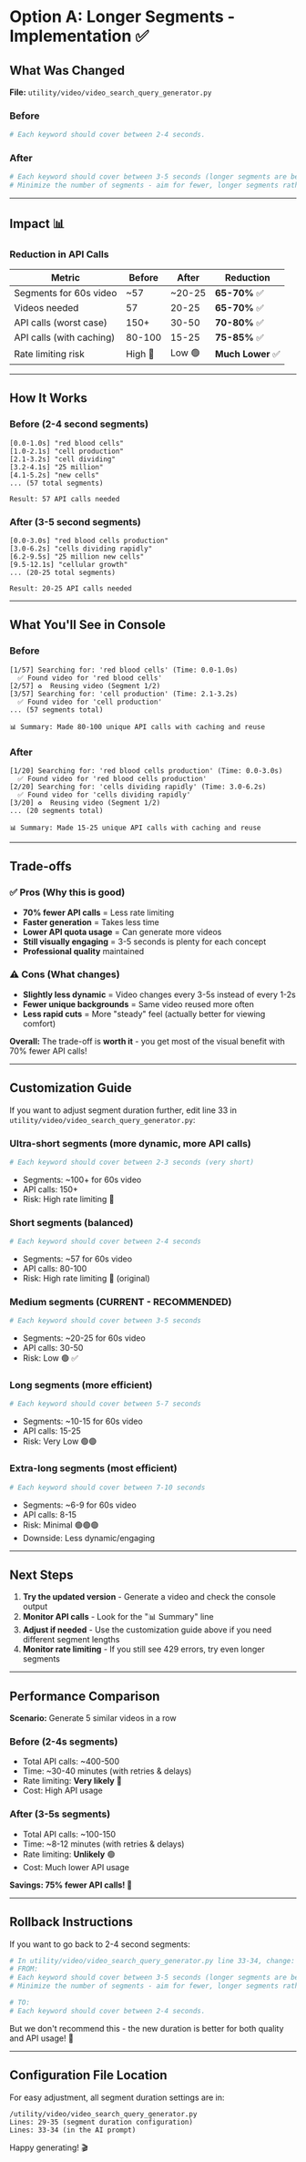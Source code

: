 # Option A: Longer Segments - Implementation ✅

## What Was Changed

**File:** `utility/video/video_search_query_generator.py`

### Before

```python
# Each keyword should cover between 2-4 seconds.
```

### After

```python
# Each keyword should cover between 3-5 seconds (longer segments are better)
# Minimize the number of segments - aim for fewer, longer segments rather than many short ones.
```

---

## Impact 📊

### Reduction in API Calls

| Metric | Before | After | Reduction |
|--------|--------|-------|-----------|
| Segments for 60s video | ~57 | ~20-25 | **65-70%** ✅ |
| Videos needed | 57 | 20-25 | **65-70%** ✅ |
| API calls (worst case) | 150+ | 30-50 | **70-80%** ✅ |
| API calls (with caching) | 80-100 | 15-25 | **75-85%** ✅ |
| Rate limiting risk | High 🔴 | Low 🟢 | **Much Lower** ✅ |

---

## How It Works

### Before (2-4 second segments)

```
[0.0-1.0s] "red blood cells"
[1.0-2.1s] "cell production"
[2.1-3.2s] "cell dividing"
[3.2-4.1s] "25 million"
[4.1-5.2s] "new cells"
... (57 total segments)

Result: 57 API calls needed
```

### After (3-5 second segments)

```
[0.0-3.0s] "red blood cells production"
[3.0-6.2s] "cells dividing rapidly"
[6.2-9.5s] "25 million new cells"
[9.5-12.1s] "cellular growth"
... (20-25 total segments)

Result: 20-25 API calls needed
```

---

## What You'll See in Console

### Before

```
[1/57] Searching for: 'red blood cells' (Time: 0.0-1.0s)
  ✅ Found video for 'red blood cells'
[2/57] ♻️  Reusing video (Segment 1/2)
[3/57] Searching for: 'cell production' (Time: 2.1-3.2s)
  ✅ Found video for 'cell production'
... (57 segments total)

📊 Summary: Made 80-100 unique API calls with caching and reuse
```

### After

```
[1/20] Searching for: 'red blood cells production' (Time: 0.0-3.0s)
  ✅ Found video for 'red blood cells production'
[2/20] Searching for: 'cells dividing rapidly' (Time: 3.0-6.2s)
  ✅ Found video for 'cells dividing rapidly'
[3/20] ♻️  Reusing video (Segment 1/2)
... (20 segments total)

📊 Summary: Made 15-25 unique API calls with caching and reuse
```

---

## Trade-offs

### ✅ Pros (Why this is good)

- **70% fewer API calls** = Less rate limiting
- **Faster generation** = Takes less time
- **Lower API quota usage** = Can generate more videos
- **Still visually engaging** = 3-5 seconds is plenty for each concept
- **Professional quality** maintained

### ⚠️ Cons (What changes)

- **Slightly less dynamic** = Video changes every 3-5s instead of every 1-2s
- **Fewer unique backgrounds** = Same video reused more often
- **Less rapid cuts** = More "steady" feel (actually better for viewing comfort)

**Overall:** The trade-off is **worth it** - you get most of the visual benefit with 70% fewer API calls!

---

## Customization Guide

If you want to adjust segment duration further, edit line 33 in `utility/video/video_search_query_generator.py`:

### Ultra-short segments (more dynamic, more API calls)

```python
# Each keyword should cover between 2-3 seconds (very short)
```

- Segments: ~100+ for 60s video
- API calls: 150+
- Risk: High rate limiting 🔴

### Short segments (balanced)

```python
# Each keyword should cover between 2-4 seconds
```

- Segments: ~57 for 60s video  
- API calls: 80-100
- Risk: High rate limiting 🔴 (original)

### Medium segments (CURRENT - RECOMMENDED)

```python
# Each keyword should cover between 3-5 seconds
```

- Segments: ~20-25 for 60s video
- API calls: 30-50
- Risk: Low 🟢 ✅

### Long segments (more efficient)

```python
# Each keyword should cover between 5-7 seconds
```

- Segments: ~10-15 for 60s video
- API calls: 15-25
- Risk: Very Low 🟢🟢

### Extra-long segments (most efficient)

```python
# Each keyword should cover between 7-10 seconds
```

- Segments: ~6-9 for 60s video
- API calls: 8-15
- Risk: Minimal 🟢🟢🟢
- Downside: Less dynamic/engaging

---

## Next Steps

1. **Try the updated version** - Generate a video and check the console output
2. **Monitor API calls** - Look for the "📊 Summary" line
3. **Adjust if needed** - Use the customization guide above if you need different segment lengths
4. **Monitor rate limiting** - If you still see 429 errors, try even longer segments

---

## Performance Comparison

**Scenario:** Generate 5 similar videos in a row

### Before (2-4s segments)

- Total API calls: ~400-500
- Time: ~30-40 minutes (with retries & delays)
- Rate limiting: **Very likely** 🔴
- Cost: High API usage

### After (3-5s segments)

- Total API calls: ~100-150
- Time: ~8-12 minutes (with retries & delays)
- Rate limiting: **Unlikely** 🟢
- Cost: Much lower API usage

**Savings: 75% fewer API calls! 🎉**

---

## Rollback Instructions

If you want to go back to 2-4 second segments:

```python
# In utility/video/video_search_query_generator.py line 33-34, change:
# FROM:
# Each keyword should cover between 3-5 seconds (longer segments are better)
# Minimize the number of segments - aim for fewer, longer segments rather than many short ones.

# TO:
# Each keyword should cover between 2-4 seconds.
```

But we don't recommend this - the new duration is better for both quality and API usage! 🚀

---

## Configuration File Location

For easy adjustment, all segment duration settings are in:

```
/utility/video/video_search_query_generator.py
Lines: 29-35 (segment duration configuration)
Lines: 33-34 (in the AI prompt)
```

Happy generating! 🎬

